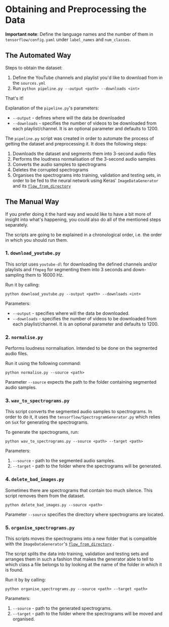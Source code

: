 # Obtaining and Preprocessing the Data

**Important note**: Define the language names and the number of them in `tensorflow/config.yaml` under `label_names` and `num_classes`.

## The Automated Way

Steps to obtain the dataset:

 1. Define the YouTube channels and playlist you'd like to download from in the `sources.yml`
 2. Run `python pipeline.py --output <path> --downloads <int>`

That's it!

Explanation of the `pipeline.py`'s parameters:

 - `--output` - defines where will the data be downloaded
 - `--downloads` - specifies the number of videos to be downloaded from each playlist/channel. It is an optional parameter and defaults to 1200.

The `pipeline.py` script was created in order to automate the process of getting the dataset and preprocessing it. 
It does the following steps:

 1. Downloads the dataset and segments them into 3-second audio files
 2. Performs the loudness normalisation of the 3-second audio samples
 3. Converts the audio samples to spectrograms 
 4. Deletes the corrupted spectrograms
 5. Organises the spectrograms into training, validation and testing sets, in order to be fed to the neural network using Keras' `ImageDataGenerator` and its [`flow_from_directory`](https://keras.io/preprocessing/image/#flow_from_directory) 

## The Manual Way

If you prefer doing it the hard way and would like to have a bit more of insight into what's happening, you could also do all of the mentioned steps separately.

The scripts are going to be explained in a chronological order, i.e. the order in which you should run them.


### 1. `download_youtube.py` 

This script uses `youtube-dl` for downloading the defined channels and/or playlists and `ffmpeg` for segmenting them into 3 seconds and down-sampling them to 16000 Hz.

Run it by calling:

    python download_youtube.py --output <path> --downloads <int> 

Parameters:

 - `--output` - specifies where will the data be downloaded.
 - `--downloads` - specifies the number of videos to be downloaded from each playlist/channel. It is an optional parameter and defaults to 1200.


 ### 2. `normalise.py`
 
 Performs loudness normalisation. Intended to be done on the segmented audio files.
 
 Run it using the following command:

    python normalise.py --source <path>

Parameter `--source` expects the path to the folder containing segmented audio samples.

### 3. `wav_to_spectrograms.py`

This script converts the segmented audio samples to spectrograms. In order to do it, it uses the `tensorflow/SpectrogramGenerator.py` which relies on `SoX` for generating the spectrograms.

To generate the spectrograms, run:

    python wav_to_spectrograms.py --source <path> --target <path>

Parameters:

 1. `--source` - path to the segmented audio samples.
 2. `--target` - path to the folder where the spectrograms will be generated.

### 4. `delete_bad_images.py`

Sometimes there are spectrograms that contain too much silence. This script removes them from the dataset.

    python delete_bad_images.py --source <path>

Parameter `--source` specifies the directory where spectrograms are located.

### 5. `organise_spectrograms.py`

This scripts moves the spectrograms into a new folder that is compatible with the `ImageDataGenerator`'s  [`flow_from_directory`](https://keras.io/preprocessing/image/#flow_from_directory) .

The script splits the data into training, validation and testing sets and arranges them in such a fashion that makes the generator able to tell to which class a file belongs to by looking at the name of the folder in which it is found.

Run it by by calling:

    python organise_spectrograms.py --source <path> --target <path>


Parameters:

 1. `--source` - path to the generated spectrograms.
 2. `--target` - path to the folder where the spectrograms will be moved and organised.
